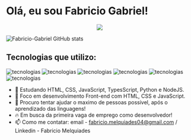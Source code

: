 <h1>Olá, eu sou Fabricio Gabriel!</h1>

<div style="display: inline_block" align="center">
  <img src="https://www.google.com/url?sa=i&url=https%3A%2F%2Fbr.pinterest.com%2Fpin%2F724235183832104781%2F&psig=AOvVaw3ARyPOI1VmKQcBSud4hS6u&ust=1712692922028000&source=images&cd=vfe&opi=89978449&ved=0CBEQjRxqFwoTCPj3qbu0s4UDFQAAAAAdAAAAABAT"></img>
</div>



![Fabricio-Gabriel GitHub stats](https://github-readme-stats.vercel.app/api?username=Fabricio-Gabriel&show_icons=true&theme=tokyonight&count_private=true)


<h2>Tecnologias que utilizo:</h2>

![tecnologias](https://img.shields.io/badge/HTML5-E34F26?style=for-the-badge&logo=html5&logoColor=white) 
![tecnologias](https://img.shields.io/badge/CSS3-1572B6?style=for-the-badge&logo=css3&logoColor=white) 
![tecnologias](https://img.shields.io/badge/JavaScript-F7DF1E?style=for-the-badge&logo=javascript&logoColor=black) 
![tecnologias](https://img.shields.io/badge/Python-14354C?style=for-the-badge&logo=python&logoColor=white)
![tecnologias](https://img.shields.io/badge/Node.js-43853D?style=for-the-badge&logo=node.js&logoColor=white)
![tecnologias](https://img.shields.io/badge/TypeScript-007ACC?style=for-the-badge&logo=typescript&logoColor=white)



- 👀 Estudando HTML, CSS, JavaScript, TypesScript, Python e NodeJS. 
- 🌱 Foco em desenvolvimento Front-end com HTML, CSS e JavaScript.
- 💞️ Procuro tentar ajudar o maximo de pessoas possivel, após o aprendizado das linguagens!
- 🔥 Em busca da primeira vaga de emprego como desenvolvedor!
- 📫 Como me contatar: email - fabricio.melquiades04@gmail.com / Linkedin - Fabricio Melquiades


